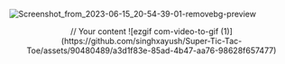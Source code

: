 ![Screenshot_from_2023-06-15_20-54-39-01-removebg-preview](https://github.com/singhxayush/Super-Tic-Tac-Toe/assets/90480489/824aaaa9-baf3-4edc-9b5f-856365fdde25)

<p align="center">
// Your content
![ezgif com-video-to-gif (1)](https://github.com/singhxayush/Super-Tic-Tac-Toe/assets/90480489/a3d1f83e-85ad-4b47-aa76-98628f657477)
  
</p>
